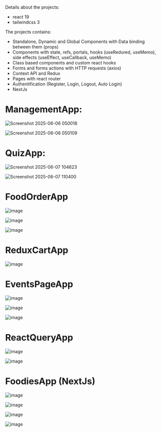Details about the projects:
- react 19
- tailwindcss 3

The projects contains:
- Standalone, Dynamic and Global Components with Data binding between them (props)
- Components with state, refs, portals, hooks (useRedured, useMemo), side effects (useEffect, useCallback, useMemo)
- Class based components and custom react hooks
- Forms and forms actions with HTTP requests (axios)
- Context API and Redux
- Pages with react router
- Authentification (Register, Login, Logout, Auto Login)
- NextJs

# ManagementApp:
![Screenshot 2025-06-06 050018](https://github.com/user-attachments/assets/5dfcac55-0943-4d18-90f2-b45f66beea48)

![Screenshot 2025-06-06 050109](https://github.com/user-attachments/assets/5603e634-a0cc-43cd-8d7b-be04094fac5d)

# QuizApp:
![Screenshot 2025-06-07 104623](https://github.com/user-attachments/assets/3073ee4d-605a-429a-a750-f95830a60c2f)

![Screenshot 2025-06-07 110400](https://github.com/user-attachments/assets/913f393e-e789-4075-ab3e-c1c3ed56fdc0)

# FoodOrderApp
![image](https://github.com/user-attachments/assets/301488aa-6e22-4e60-a619-7ee4682b80bd)

![image](https://github.com/user-attachments/assets/dded5d81-f920-485f-a464-cf40f0858213)

![image](https://github.com/user-attachments/assets/051993bd-b03e-4a06-986f-44287d5ecd75)

# ReduxCartApp

![image](https://github.com/user-attachments/assets/4711520c-de94-4ecf-8595-b1370cf343c4)

# EventsPageApp

![image](https://github.com/user-attachments/assets/c5117cad-04e8-4a6a-81ac-705ca79aa791)

![image](https://github.com/user-attachments/assets/aefaa9c1-ed55-4139-90ea-0a419bb0a8b7)

![image](https://github.com/user-attachments/assets/4a558303-23ee-46c8-9724-a5b56bad68fe)

# ReactQueryApp

![image](https://github.com/user-attachments/assets/74ee0cc1-2345-47eb-a1bd-7e8943c24ed6)

![image](https://github.com/user-attachments/assets/26c2ac30-3fa1-462d-956d-d9ab6e48d332)

# FoodiesApp (NextJs)

![image](https://github.com/user-attachments/assets/2ba18ce6-4970-4960-869d-d6ef8385ccc9)

![image](https://github.com/user-attachments/assets/5e66058a-c57e-4d0b-8bc9-e1dd6427f560)

![image](https://github.com/user-attachments/assets/3e43c152-ad1c-476c-918c-67dbc04df50c)

![image](https://github.com/user-attachments/assets/f60f89f6-f11d-40b8-9014-a1f66a85b2cb)









